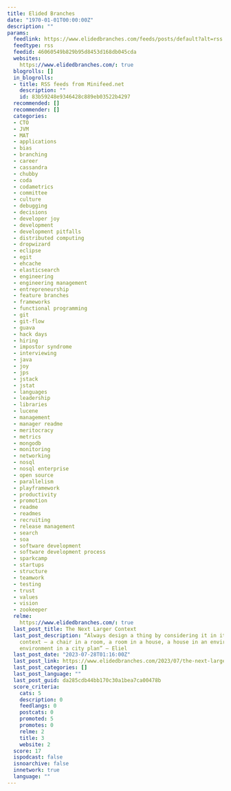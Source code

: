 ```yaml
---
title: Elided Branches
date: "1970-01-01T00:00:00Z"
description: ""
params:
  feedlink: https://www.elidedbranches.com/feeds/posts/default?alt=rss
  feedtype: rss
  feedid: 46060549b829b95d8453d168db045cda
  websites:
    https://www.elidedbranches.com/: true
  blogrolls: []
  in_blogrolls:
  - title: RSS feeds from Minifeed.net
    description: ""
    id: 83b59248e9346428c889eb03522b4297
  recommended: []
  recommender: []
  categories:
  - CTO
  - JVM
  - MAT
  - applications
  - bias
  - branching
  - career
  - cassandra
  - chubby
  - coda
  - codametrics
  - committee
  - culture
  - debugging
  - decisions
  - developer joy
  - development
  - development pitfalls
  - distributed computing
  - dropwizard
  - eclipse
  - egit
  - ehcache
  - elasticsearch
  - engineering
  - engineering management
  - entrepreneurship
  - feature branches
  - frameworks
  - functional programming
  - git
  - git-flow
  - guava
  - hack days
  - hiring
  - impostor syndrome
  - interviewing
  - java
  - joy
  - jps
  - jstack
  - jstat
  - languages
  - leadership
  - libraries
  - lucene
  - management
  - manager readme
  - meritocracy
  - metrics
  - mongodb
  - monitoring
  - networking
  - nosql
  - nosql enterprise
  - open source
  - parallelism
  - playframework
  - productivity
  - promotion
  - readme
  - readmes
  - recruiting
  - release management
  - search
  - soa
  - software development
  - software development process
  - sparkcamp
  - startups
  - structure
  - teamwork
  - testing
  - trust
  - values
  - vision
  - zookeeper
  relme:
    https://www.elidedbranches.com/: true
  last_post_title: The Next Larger Context
  last_post_description: “Always design a thing by considering it in its next larger
    context — a chair in a room, a room in a house, a house in an environment, an
    environment in a city plan” — Eliel
  last_post_date: "2023-07-28T01:16:00Z"
  last_post_link: https://www.elidedbranches.com/2023/07/the-next-larger-context.html
  last_post_categories: []
  last_post_language: ""
  last_post_guid: da285cdb44bb170c30a1bea7ca00478b
  score_criteria:
    cats: 5
    description: 0
    feedlangs: 0
    postcats: 0
    promoted: 5
    promotes: 0
    relme: 2
    title: 3
    website: 2
  score: 17
  ispodcast: false
  isnoarchive: false
  innetwork: true
  language: ""
---
```

